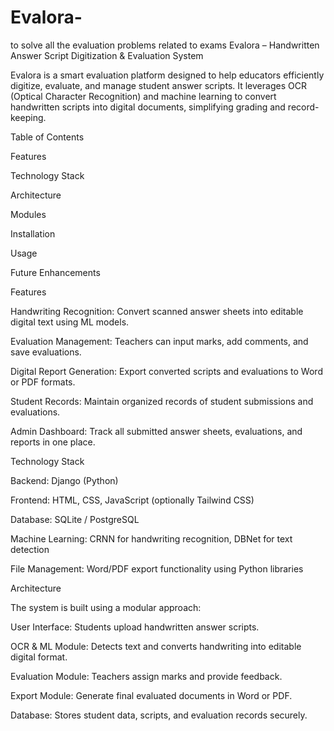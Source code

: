 # Evalora-
to solve all the evaluation problems related to exams 
Evalora – Handwritten Answer Script Digitization & Evaluation System

Evalora is a smart evaluation platform designed to help educators efficiently digitize, evaluate, and manage student answer scripts. It leverages OCR (Optical Character Recognition) and machine learning to convert handwritten scripts into digital documents, simplifying grading and record-keeping.

Table of Contents

Features

Technology Stack

Architecture

Modules

Installation

Usage

Future Enhancements

Features

Handwriting Recognition: Convert scanned answer sheets into editable digital text using ML models.

Evaluation Management: Teachers can input marks, add comments, and save evaluations.

Digital Report Generation: Export converted scripts and evaluations to Word or PDF formats.

Student Records: Maintain organized records of student submissions and evaluations.

Admin Dashboard: Track all submitted answer sheets, evaluations, and reports in one place.

Technology Stack

Backend: Django (Python)

Frontend: HTML, CSS, JavaScript (optionally Tailwind CSS)

Database: SQLite / PostgreSQL

Machine Learning: CRNN for handwriting recognition, DBNet for text detection

File Management: Word/PDF export functionality using Python libraries

Architecture

The system is built using a modular approach:

User Interface: Students upload handwritten answer scripts.

OCR & ML Module: Detects text and converts handwriting into editable digital format.

Evaluation Module: Teachers assign marks and provide feedback.

Export Module: Generate final evaluated documents in Word or PDF.

Database: Stores student data, scripts, and evaluation records securely.
